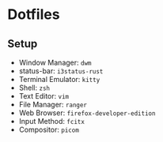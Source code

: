 # Dotfiles

## Setup

- Window Manager: `dwm`
- status-bar: `i3status-rust`
- Terminal Emulator: `kitty`
- Shell: `zsh`
- Text Editor: `vim`
- File Manager: `ranger`
- Web Browser: `firefox-developer-edition`
- Input Method: `fcitx`
- Compositor: `picom`
